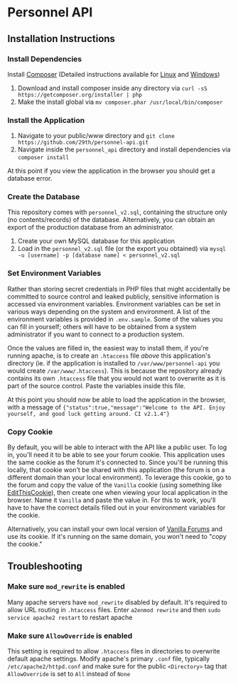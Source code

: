 # Personnel API

## Installation Instructions

### Install Dependencies
Install [Composer](http://getcomposer.org) (Detailed instructions available for [Linux](https://getcomposer.org/doc/00-intro.md#installation-nix) and [Windows](https://getcomposer.org/doc/00-intro.md#installation-windows))
1. Download and install composer inside any directory via `curl -sS https://getcomposer.org/installer | php`
2. Make the install global via `mv composer.phar /usr/local/bin/composer`

### Install the Application
1. Navigate to your public/www directory and `git clone https://github.com/29th/personnel-api.git`
2. Navigate inside the `personnel_api` directory and install dependencies via `composer install`

At this point if you view the application in the browser you should get a database error.

### Create the Database
This repository comes with `personnel_v2.sql`, containing the structure only (no contents/records) of the database. Alternatively, you can obtain an export of the production database from an administrator.
1. Create your own MySQL database for this application
2. Load in the `personnel_v2.sql` file (or the export you obtained) via `mysql -u [username] -p [database name] < personnel_v2.sql`

### Set Environment Variables
Rather than storing secret credentials in PHP files that might accidentally be committed to source control and leaked publicly, sensitive information is accessed via environment variables. Environment variables can be set in various ways depending on the system and environment. A list of the environment variables is provided in `.env.sample`. Some of the values you can fill in yourself; others will have to be obtained from a system administrator if you want to connect to a production system.

Once the values are filled in, the easiest way to install them, if you're running apache, is to create an `.htaccess` file *above* this application's directory (ie. if the application is installed to `/var/www/personnel-api` you would create `/var/www/.htaccess`). This is because the repository already contains its own `.htaccess` file that you would not want to overwrite as it is part of the source control. Paste the variables inside this file.

At this point you should now be able to load the application in the browser, with a message of `{"status":true,"message":"Welcome to the API. Enjoy yourself, and good luck getting around. CI v2.1.4"}`

### Copy Cookie
By default, you will be able to interact with the API like a public user. To log in, you'll need it to be able to see your forum cookie. This application uses the same cookie as the forum it's connected to. Since you'll be running this locally, that cookie won't be shared with this application (the forum is on a different domain than your local environment). To leverage this cookie, go to the forum and copy the value of the `Vanilla` cookie (using something like [EditThisCookie](https://chrome.google.com/webstore/detail/editthiscookie/fngmhnnpilhplaeedifhccceomclgfbg)), then create one when viewing your local application in the browser. Name it `Vanilla` and paste the value in. For this to work, you'll have to have the correct details filled out in your environment variables for the cookie.

Alternatively, you can install your own local version of [Vanilla Forums](http://vanillaforums.org/) and use its cookie. If it's running on the same domain, you won't need to "copy the cookie."

## Troubleshooting
### Make sure `mod_rewrite` is enabled
Many apache servers have `mod_rewrite` disabled by default. It's required to allow URL routing in `.htaccess` files. Enter `a2enmod rewrite` and then `sudo service apache2 restart` to restart apache

### Make sure `AllowOverride` is enabled
This setting is required to allow `.htaccess` files in directories to overwrite default apache settings. Modify apache's primary `.conf` file, typically `/etc/apache2/httpd.conf` and make sure for the public `<Directory>` tag that `AllowOverride` is set to `All` instead of `None`